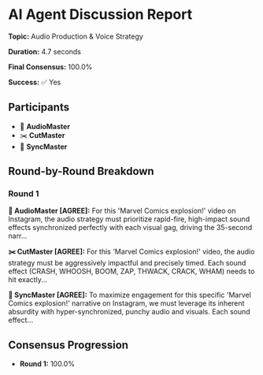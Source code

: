 # AI Agent Discussion Report

**Topic:** Audio Production & Voice Strategy

**Duration:** 4.7 seconds

**Final Consensus:** 100.0%

**Success:** ✅ Yes

## Participants

- 🎵 **AudioMaster**
- ✂️ **CutMaster**
- 🎯 **SyncMaster**

## Round-by-Round Breakdown

### Round 1

**🎵 AudioMaster [AGREE]:** For this 'Marvel Comics explosion!' video on Instagram, the audio strategy must prioritize rapid-fire, high-impact sound effects synchronized perfectly with each visual gag, driving the 35-second narr...

**✂️ CutMaster [AGREE]:** For this 'Marvel Comics explosion!' video, the audio strategy must be aggressively impactful and precisely timed. Each sound effect (CRASH, WHOOSH, BOOM, ZAP, THWACK, CRACK, WHAM) needs to hit exactly...

**🎯 SyncMaster [AGREE]:** To maximize engagement for this specific 'Marvel Comics explosion!' narrative on Instagram, we must leverage its inherent absurdity with hyper-synchronized, punchy audio and visuals. Each sound effect...

## Consensus Progression

- **Round 1:** 100.0%
